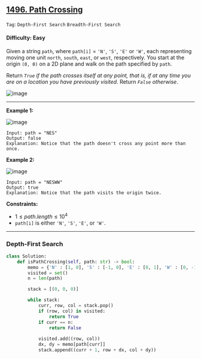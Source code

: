 ## [1496. Path Crossing](https://leetcode.com/problems/path-crossing)

```Tag```: ```Depth-First Search``` ```Breadth-First Search```

#### Difficulty: Easy

Given a string ```path```, where ```path[i]``` = ```'N'```, ```'S'```, ```'E'``` or ```'W'```, each representing moving one unit ```north```, ```south```, ```east```, or ```west```, respectively. You start at the origin ```(0, 0)``` on a 2D plane and walk on the path specified by ```path```.

Return _```True``` if the path crosses itself at any point, that is, if at any time you are on a location you have previously visited_. Return _```False``` otherwise_.

![image](https://github.com/quananhle/Python/assets/35042430/20947a76-ee4e-4cb0-80c0-b41dd3338fb7)

---

__Example 1:__

![image](https://assets.leetcode.com/uploads/2020/06/10/screen-shot-2020-06-10-at-123929-pm.png)

```
Input: path = "NES"
Output: false 
Explanation: Notice that the path doesn't cross any point more than once.
```

__Example 2:__

![image](https://assets.leetcode.com/uploads/2020/06/10/screen-shot-2020-06-10-at-123843-pm.png)
```
Input: path = "NESWW"
Output: true
Explanation: Notice that the path visits the origin twice.
``` 

__Constraints:__

- $1 \le path.length \le 10^4$
- ```path[i]``` is either ```'N'```, ```'S'```, ```'E'```, or ```'W'```.

---

### Depth-First Search

```Python
class Solution:
    def isPathCrossing(self, path: str) -> bool:
        memo = {'N' : [1, 0], 'S' : [-1, 0], 'E' : [0, 1], 'W' : [0, -1]}
        visited = set()
        n = len(path)

        stack = [(0, 0, 0)]

        while stack:
            curr, row, col = stack.pop()
            if (row, col) in visited:
                return True
            if curr == n:
                return False
            
            visited.add((row, col))
            dx, dy = memo[path[curr]]
            stack.append((curr + 1, row + dx, col + dy))
```
